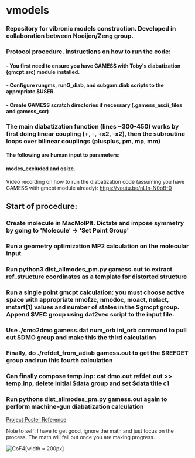 # vmodels

### Repository for vibronic models construction. Developed in collaboration between Nooijen/Zeng group.

### Protocol procedure. Instructions on how to run the code:
#### - You first need to ensure you have GAMESS with Toby's diabatization (gmcpt.src) module installed.
#### - Configure rungms, runG_diab, and subgam.diab scripts to the appropriate $USER.
#### - Create GAMESS scratch directories if necessary (.gamess_ascii_files and gamess_scr)

### The main diabatization function (lines ~300-450) works by first doing linear coupling (+, -, +x2, -x2), then the subroutine loops over bilinear couplings (plusplus, pm, mp, mm)

#### The following are human input to parameters:
#### modes_excluded and qsize.

Video recording on how to run the diabatization code (assuming you have GAMESS with gmcpt module already): https://youtu.be/nLIn-N0oB-0

## Start of procedure:
### Create molecule in MacMolPlt. Dictate and impose symmetry by going to 'Molecule' -> 'Set Point Group'
### Run a geometry optimization MP2 calculation on the molecular input
### Run python3 dist_allmodes_pm.py gamess.out to extract ref_structure coordinates as a template for distorted structure
### Run a single point gmcpt calculation: you must choose active space with appropriate nmofzc, nmodoc, moact, nelact, mstart(1) values and number of states in the $gmcpt group. Append $VEC group using dat2vec script to the input file.
### Use ./cmo2dmo gamess.dat num_orb ini_orb command to pull out $DMO group and make this the third calculation
### Finally, do ./refdet_from_adiab gamess.out to get the $REFDET group and run this fourth calculation
### Can finally compose temp.inp: cat dmo.out refdet.out >> temp.inp, delete initial $data group and set $data title c1
### Run pythons dist_allmodes_pm.py gamess.out again to perform machine-gun diabatization calculation

[Project Poster Reference](https://github.com/bjb2chen/vmodels/files/10171706/SCP2022_bjc_20685630_White.pdf)

Note to self: I have to get good, ignore the math and just focus on the process. The math will fall out once you are making progress.

![CoF4](https://github.com/bjb2chen/vmodels/assets/51763900/eb5d7752-d0d4-4151-9af5-d399e079bf3a)[width = 200px]
